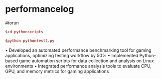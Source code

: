 # performancelog

#torun

```mac
$cd pythonscripts

$python pythontest2.py
```


• Developed an automated performance benchmarking tool for gaming applications, optimizing testing workflow by
50%
• Implemented Python-based game automation scripts for data collection and analysis on Linux environments
• Integrated performance analysis tools to evaluate CPU, GPU, and memory metrics for gaming applications

